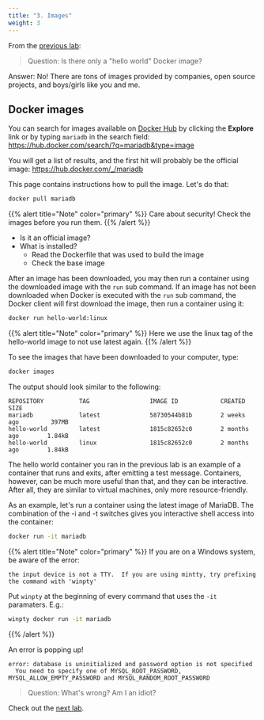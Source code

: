 ```yaml
---
title: "3. Images"
weight: 3
---
```


From the [previous lab](../02/):

> Question: Is there only a "hello world" Docker image?

Answer: No! There are tons of images provided by companies, open source projects, and boys/girls like you and me.


## Docker images

You can search for images available on [Docker Hub](https://hub.docker.com) by clicking the **Explore** link or by typing `mariadb` in the search field: <https://hub.docker.com/search/?q=mariadb&type=image>

You will get a list of results, and the first hit will probably be the official image: <https://hub.docker.com/_/mariadb>

This page contains instructions how to pull the image. Let's do that:

```bash
docker pull mariadb
```

{{% alert title="Note" color="primary" %}}
Care about security! Check the images before you run them.
{{% /alert %}}

* Is it an official image?
* What is installed?
  * Read the Dockerfile that was used to build the image
  * Check the base image

After an image has been downloaded, you may then run a container using the downloaded image with the `run` sub command. If an image has not been downloaded when Docker is executed with the `run` sub command, the Docker client will first download the image, then run a container using it:

```bash
docker run hello-world:linux
```

{{% alert title="Note" color="primary" %}}
Here we use the linux tag of the hello-world image to not use latest again.
{{% /alert %}}

To see the images that have been downloaded to your computer, type:

```bash
docker images
```

The output should look similar to the following:

```
REPOSITORY          TAG                 IMAGE ID            CREATED             SIZE
mariadb             latest              58730544b81b        2 weeks ago         397MB
hello-world         latest              1815c82652c0        2 months ago        1.84kB
hello-world         linux               1815c82652c0        2 months ago        1.84kB
```

The hello world container you ran in the previous lab is an example of a container that runs and exits, after emitting a test message. Containers, however, can be much more useful than that, and they can be interactive. After all, they are similar to virtual machines, only more resource-friendly.

As an example, let's run a container using the latest image of MariaDB. The combination of the -i and -t switches gives you interactive shell access into the container:

```bash
docker run -it mariadb
```

{{% alert title="Note" color="primary" %}}
If you are on a Windows system, be aware of the error:

```
the input device is not a TTY.  If you are using mintty, try prefixing the command with 'winpty'
```

Put `winpty` at the beginning of every command that uses the `-it` paramaters. E.g.:

```bash
winpty docker run -it mariadb
```

{{% /alert %}}

An error is popping up!

```
error: database is uninitialized and password option is not specified
  You need to specify one of MYSQL_ROOT_PASSWORD, MYSQL_ALLOW_EMPTY_PASSWORD and MYSQL_RANDOM_ROOT_PASSWORD
```

> Question: What's wrong? Am I an idiot?

Check out the [next lab](../04/).

